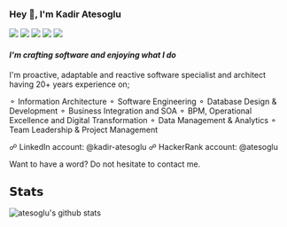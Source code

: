 ### Hey 👋, I'm Kadir Atesoglu

[![](https://vistr.dev/badge?repo=atesoglu.resume&corners=square)](https://github.com/Elfocrash/vistr.dev)
[![](https://img.shields.io/badge/-@kadiratesoglu-%231DA1F2?style=flat-square&logo=twitter&logoColor=ffffff)](https://twitter.com/kadiratesoglu)
[![](https://img.shields.io/badge/-@atesoglu-%23181717?style=flat-square&logo=github)](https://github.com/atesoglu)
[![](https://img.shields.io/badge/-Kadir%20Atesoglu-blue?style=flat-square&logo=Linkedin&logoColor=white&link=https://www.linkedin.com/in/kadir-atesoglu/)](https://www.linkedin.com/in/kadir-atesoglu/)
[![](https://img.shields.io/website?color=0ab9e6&style=flat-square&up_message=atesoglu.me&url=https%3A%2F%2Fatesoglu.me)](https://atesoglu.me)

#### *I'm crafting software and enjoying what I do*
I'm proactive, adaptable and reactive software specialist and architect having 20+ years experience on;

⚬ Information Architecture
⚬ Software Engineering
⚬ Database Design & Development
⚬ Business Integration and SOA
⚬ BPM, Operational Excellence and Digital Transformation
⚬ Data Management & Analytics
⚬ Team Leadership & Project Management

☍ LinkedIn account: @kadir-atesoglu 
☍ HackerRank account: @atesoglu 

Want to have a word? Do not hesitate to contact me.

## 𝗦𝘁𝗮𝘁𝘀

![atesoglu's github stats](https://github-readme-stats.vercel.app/api?username=atesoglu&show_icons=true)
